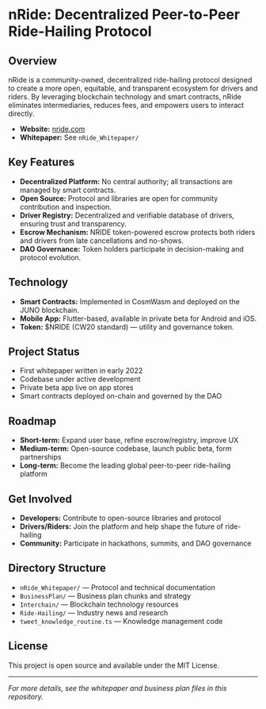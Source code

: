 # nRide: Decentralized Peer-to-Peer Ride-Hailing Protocol

## Overview
nRide is a community-owned, decentralized ride-hailing protocol designed to create a more open, equitable, and transparent ecosystem for drivers and riders. By leveraging blockchain technology and smart contracts, nRide eliminates intermediaries, reduces fees, and empowers users to interact directly.

- **Website:** [nride.com](https://nride.network) 
- **Whitepaper:** See `nRide_Whitepaper/`

## Key Features
- **Decentralized Platform:** No central authority; all transactions are managed by smart contracts.
- **Open Source:** Protocol and libraries are open for community contribution and inspection.
- **Driver Registry:** Decentralized and verifiable database of drivers, ensuring trust and transparency.
- **Escrow Mechanism:** NRIDE token-powered escrow protects both riders and drivers from late cancellations and no-shows.
- **DAO Governance:** Token holders participate in decision-making and protocol evolution.

## Technology
- **Smart Contracts:** Implemented in CosmWasm and deployed on the JUNO blockchain.
- **Mobile App:** Flutter-based, available in private beta for Android and iOS.
- **Token:** $NRIDE (CW20 standard) — utility and governance token.

## Project Status
- First whitepaper written in early 2022
- Codebase under active development
- Private beta app live on app stores
- Smart contracts deployed on-chain and governed by the DAO

## Roadmap
- **Short-term:** Expand user base, refine escrow/registry, improve UX
- **Medium-term:** Open-source codebase, launch public beta, form partnerships
- **Long-term:** Become the leading global peer-to-peer ride-hailing platform

## Get Involved
- **Developers:** Contribute to open-source libraries and protocol
- **Drivers/Riders:** Join the platform and help shape the future of ride-hailing
- **Community:** Participate in hackathons, summits, and DAO governance

## Directory Structure
- `nRide_Whitepaper/` — Protocol and technical documentation
- `BusinessPlan/` — Business plan chunks and strategy
- `Interchain/` — Blockchain technology resources
- `Ride-Hailing/` — Industry news and research
- `tweet_knowledge_routine.ts` — Knowledge management code

## License
This project is open source and available under the MIT License.

---
*For more details, see the whitepaper and business plan files in this repository.*
